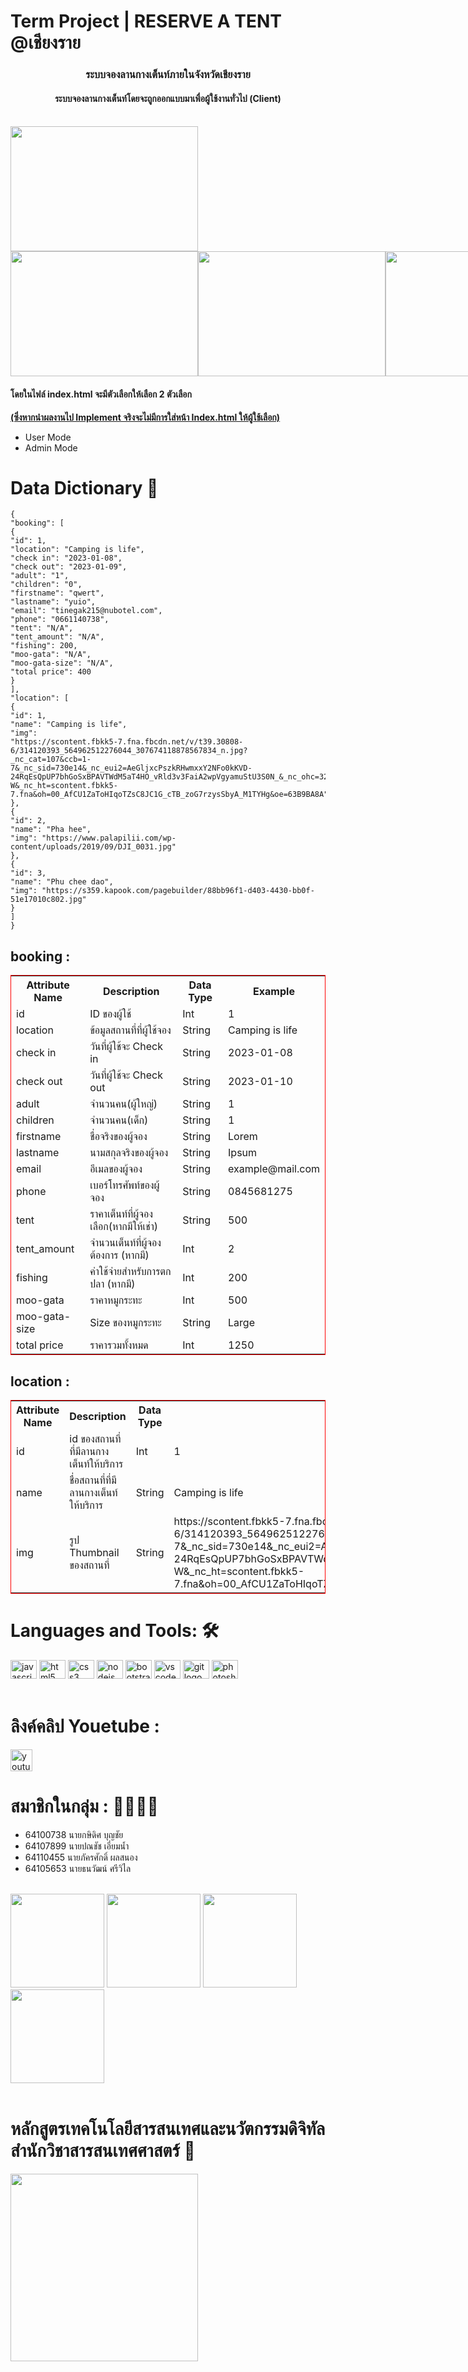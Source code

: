 # Term Project | RESERVE A TENT @เชียงราย
<h3 align="center">ระบบจองลานกางเต็นท์ภายในจังหวัดเชียงราย</h3>
<h4 align="center">ระบบจองลานกางเต็นท์โดยจะถูกออกแบบมาเพื่อผู้ใช้งานทั่วไป (Client) </h4> <br>
<img src="https://scontent-sin6-4.xx.fbcdn.net/v/t1.15752-9/373351245_2006570036353584_4057920758541638671_n.png?_nc_cat=103&ccb=1-7&_nc_sid=ae9488&_nc_eui2=AeGm2RV8nk7F4AaPTRSlSCKRBllHQkD6WXwGWUdCQPpZfINGE5hv_7uX1qZvVRuqA8ZutS61cZJs6MXXlvyBwkdM&_nc_ohc=uIEcJBqaSuAAX-kBZ3W&_nc_ht=scontent-sin6-4.xx&oh=03_AdQcrqaEaXoWkeH4PTVpDEV17EgnOHeF7GNIG5bL7EjaNg&oe=6521174A" height="200" width="300" />

<div style="display: flex;">
  <img src="https://scontent-sin6-3.xx.fbcdn.net/v/t1.15752-9/373362199_307145231857890_2459241985615661109_n.png?_nc_cat=104&ccb=1-7&_nc_sid=ae9488&_nc_eui2=AeFmvRTogQ_1NbzEgIWuU_T2PkFxB_2pBHE-QXEH_akEcdV9VjsL8ULyUCcFoEGPkl-lszFJe6cCiPctC5grv3ib&_nc_ohc=h2XyrGjBKaIAX-0FcO1&_nc_ht=scontent-sin6-3.xx&oh=03_AdSjNeU0fJKkSMqevqGQLKc7X2YruMteqCY2qFQlp2RmNA&oe=6520F6F7" height="200" width="300" />
  <img src="https://scontent-sin6-3.xx.fbcdn.net/v/t1.15752-9/373396497_716907636872016_2571836887398419009_n.png?_nc_cat=104&ccb=1-7&_nc_sid=ae9488&_nc_eui2=AeGn5IJ5Ez3p_UmEv_6SYptQ1CsR7kyVGo7UKxHuTJUajjotP9YB3Yxvz3uI3C4JljivGcVzJkdCU5onjZ6JY4Pb&_nc_ohc=R_8c-JtRkW0AX-WIR0_&_nc_ht=scontent-sin6-3.xx&oh=03_AdROvZ7S4FKsXECxvuwxCocopdrGkHIK1qcUkNFjGbupEw&oe=6520FCF6" height="200" width="300" />
  <img src="https://scontent-sin6-4.xx.fbcdn.net/v/t1.15752-9/373355564_318023320784137_6040594196335828038_n.png?_nc_cat=101&ccb=1-7&_nc_sid=ae9488&_nc_eui2=AeHzwU1RRRm6uuT3WwCmC85sxkq3a8uCkmfGSrdry4KSZ_C5G5cWVgXeFf_td1uAuiImqL3RtukYM_8yuS2wtezC&_nc_ohc=YZi4d7-vuxQAX_i1UXm&_nc_ht=scontent-sin6-4.xx&oh=03_AdRi10NqAAYPOIN2aJtoR_TS0G9PX2EK6BerJ0T2v1lXSg&oe=65211092" height="200" width="300" />
</div>

<h4> โดยในไฟล์ index.html จะมีตัวเลือกให้เลือก 2 ตัวเลือก</h4>
<b><u>(ซึ่งหากนำผลงานไป Implement จริงจะไม่มีการใส่หน้า Index.html ให้ผู้ใช้เลือก)</u></b>
<ul>
    <li>User Mode</li>
    <li>Admin Mode</li>
</ul>

# Data Dictionary 📖

```
{
"booking": [
{
"id": 1,
"location": "Camping is life",
"check in": "2023-01-08",
"check out": "2023-01-09",
"adult": "1",
"children": "0",
"firstname": "qwert",
"lastname": "yuio",
"email": "tinegak215@nubotel.com",
"phone": "0661140738",
"tent": "N/A",
"tent_amount": "N/A",
"fishing": 200,
"moo-gata": "N/A",
"moo-gata-size": "N/A",
"total price": 400
}
],
"location": [
{
"id": 1,
"name": "Camping is life",
"img":
"https://scontent.fbkk5-7.fna.fbcdn.net/v/t39.30808-6/314120393_564962512276044_307674118878567834_n.jpg?_nc_cat=107&ccb=1-7&_nc_sid=730e14&_nc_eui2=AeGljxcPszkRHwmxxY2NFo0kKVD-24RqEsQpUP7bhGoSxBPAVTWdM5aT4HO_vRld3v3FaiA2wpVgyamuStU3S0N_&_nc_ohc=32xjuF3AEaMAX_dwr-W&_nc_ht=scontent.fbkk5-7.fna&oh=00_AfCU1ZaToHIqoTZsC8JC1G_cTB_zoG7rzysSbyA_M1TYHg&oe=63B9BA8A"
},
{
"id": 2,
"name": "Pha hee",
"img": "https://www.palapilii.com/wp-content/uploads/2019/09/DJI_0031.jpg"
},
{
"id": 3,
"name": "Phu chee dao",
"img": "https://s359.kapook.com/pagebuilder/88bb96f1-d403-4430-bb0f-51e17010c802.jpg"
}
]
}
```
<table style="border: red solid 1px;">
    <thead>
        <h2><b>booking :</b></h2>
    </thead>
    <tr>
        <th>Attribute Name</th>
        <th>Description</th>
        <th>Data Type</th>
        <th>Example</th>
    </tr>
    <tr>
        <td>id</td>
        <td>ID ของผู้ใช้</td>
        <td>Int</td>
        <td>1</td>
    </tr>
    <tr>
        <td>location</td>
        <td>ข้อมูลสถานที่ที่ผู้ใช้จอง</td>
        <td>String</td>
        <td>Camping is life</td>
    </tr>
    <tr>
        <td>check in</td>
        <td>วันที่ผู้ใช้จะ Check in</td>
        <td>String</td>
        <td>2023-01-08</td>
    </tr>
    <tr>
        <td>check out</td>
        <td>วันที่ผู้ใช้จะ Check out</td>
        <td>String</td>
        <td>2023-01-10</td>
    </tr>
    <tr>
        <td>adult</td>
        <td>จำนวนคน(ผู้ใหญ่)</td>
        <td>String</td>
        <td>1</td>
    </tr>
    <tr>
        <td>children</td>
        <td>จำนวนคน(เด็ก)</td>
        <td>String</td>
        <td>1</td>
    </tr>
    <tr>
        <td>firstname</td>
        <td>ชื่อจริงของผู้จอง</td>
        <td>String</td>
        <td>Lorem</td>
    </tr>
    <tr>
        <td>lastname</td>
        <td>นามสกุลจริงของผู้จอง</td>
        <td>String</td>
        <td>Ipsum</td>
    </tr>
    <tr>
        <td>email</td>
        <td>อีเมลของผู้จอง</td>
        <td>String</td>
        <td>example@mail.com</td>
    </tr>
    <tr>
        <td>phone</td>
        <td>เบอร์โทรศัพท์ของผู้จอง</td>
        <td>String</td>
        <td>0845681275</td>
    </tr>
    <tr>
        <td>tent</td>
        <td>ราคาเต็นท์ที่ผู้จองเลือก(หากมีให้เช่า)</td>
        <td>String</td>
        <td>500</td>
    </tr>
    <tr>
        <td>tent_amount</td>
        <td>จำนวนเต็นท์ที่ผู้จองต้องการ (หากมี)</td>
        <td>Int</td>
        <td>2</td>
    </tr>
    <tr>
        <td>fishing</td>
        <td>ค่าใช้จ่ายสำหรับการตกปลา (หากมี)</td>
        <td>Int</td>
        <td>200</td>
    </tr>
    <tr>
        <td>moo-gata</td>
        <td>ราคาหมูกระทะ</td>
        <td>Int</td>
        <td>500</td>
    </tr>
    <tr>
        <td>moo-gata-size</td>
        <td>Size ของหมูกระทะ</td>
        <td>String</td>
        <td>Large</td>
    </tr>
    <tr>
        <td>total price</td>
        <td>ราคารวมทั้งหมด</td>
        <td>Int</td>
        <td>1250</td>
    </tr>
</table>


<table style="border: red solid 1px;">
    <thead>
        <h2><b>location :</b></h2>
    </thead>
    <tr>
        <th>Attribute Name</th>
        <th>Description</th>
        <th>Data Type</th>
        <th>Example</th>
    </tr>
    <tr>
        <td>id</td>
        <td>id ของสถานที่ที่มีลานกางเต็นท์ให้บริการ</td>
        <td>Int</td>
        <td>1</td>
    </tr>
    <tr>
        <td>name</td>
        <td>ชื่อสถานที่ที่มีลานกางเต็นท์ให้บริการ</td>
        <td>String</td>
        <td>Camping is life</td>
    </tr>
    <tr>
        <td>img</td>
        <td>รูป Thumbnail ของสถานที่</td>
        <td>String</td>
        <td>https://scontent.fbkk5-7.fna.fbcdn.net/v/t39.30808-6/314120393_564962512276044_307674118878567834_n.jpg?_nc_cat=107&ccb=1-7&_nc_sid=730e14&_nc_eui2=AeGljxcPszkRHwmxxY2NFo0kKVD-24RqEsQpUP7bhGoSxBPAVTWdM5aT4HO_vRld3v3FaiA2wpVgyamuStU3S0N_&_nc_ohc=32xjuF3AEaMAX_dwr-W&_nc_ht=scontent.fbkk5-7.fna&oh=00_AfCU1ZaToHIqoTZsC8JC1G_cTB_zoG7rzysSbyA_M1TYHg&oe=63B9BA8A</td>
    </tr>
</table>



# Languages and Tools: 🛠
<img src="https://cdn.jsdelivr.net/gh/devicons/devicon/icons/javascript/javascript-original.svg" height="30" width="42"
    alt="javascript logo" />
<img src="https://cdn.jsdelivr.net/gh/devicons/devicon/icons/html5/html5-original.svg" height="30" width="42"
    alt="html5 logo" />
<img src="https://cdn.jsdelivr.net/gh/devicons/devicon/icons/css3/css3-original.svg" height="30" width="42"
    alt="css3 logo" />
<img src="https://cdn.jsdelivr.net/gh/devicons/devicon/icons/nodejs/nodejs-original.svg" height="30" width="42"
    alt="nodejs logo" />
<img src="https://cdn.jsdelivr.net/gh/devicons/devicon/icons/bootstrap/bootstrap-original.svg" height="30" width="42"
    alt="bootstrap logo" />
<img src="https://cdn.jsdelivr.net/gh/devicons/devicon/icons/vscode/vscode-original.svg" height="30" width="42"
    alt="vscode logo" />
<img src="https://cdn.jsdelivr.net/gh/devicons/devicon/icons/git/git-original.svg" height="30" width="42"
    alt="git logo" />
<img src="https://cdn.jsdelivr.net/gh/devicons/devicon/icons/photoshop/photoshop-plain.svg" height="30" width="42"
    alt="photoshop logo" />
<br><br>


# ลิงค์คลิป Youetube :
<div align="left">
    <a href="https://youtu.be/BZJGVPRGCu8"> <img
            src="https://img.shields.io/static/v1?message=Youtube&logo=youtube&label=&color=FF0000&logoColor=white&labelColor=&style=for-the-badge"
            height="35" alt="youtube logo" /></a>
</div>

# สมาชิกในกลุ่ม : 🤷‍♀️🤷‍♂️
- 64100738 นายกษิดิศ บุญชัย
- 64107899 นายปณชัช เอี่ยมน้ำ
- 64110455 นายภัครศักดิ์ ผลสนอง
- 64105653 นายธนวัฒน์ ศรีวิไล
<br><br>

<img height="150" width="150"
    src="https://scontent.fbkk25-1.fna.fbcdn.net/v/t39.30808-6/355867964_2413410482159526_3931598206330439985_n.jpg?_nc_cat=107&ccb=1-7&_nc_sid=a2f6c7&_nc_eui2=AeEiGCZQzbq1pK57MTPrXhFwZtalOnJFKH5m1qU6ckUofnuf4lSJfHQnVIeYlPKpESsLuSRWJS2WbWIjrwSLUnDQ&_nc_ohc=OvCU-saKBuQAX_Aua7r&_nc_ht=scontent.fbkk25-1.fna&oh=00_AfClLmHjaJG78LOJPoT3suUI0JzLXZC3_huxwMeeQPsL8Q&oe=64FE1C3B" />
<img height="150" width="150"
    src="https://scontent.fbkk25-1.fna.fbcdn.net/v/t39.30808-6/371980227_3543077902590424_4719688806673984362_n.jpg?_nc_cat=109&ccb=1-7&_nc_sid=a2f6c7&_nc_eui2=AeFkUdSklSulCZnpOFJI2BH6HvkCJJ78hNEe-QIknvyE0YcobQvHT5iylPfVMp8GjeEd7f17o6aO9LOgV8qICe9O&_nc_ohc=jyuiayf-2x8AX8bccSH&_nc_ht=scontent.fbkk25-1.fna&oh=00_AfBmdgpTVQXVNz7eQEEsnh9XNjumYWJQHvTQQ1XBvneoQw&oe=64FDA4E2" />
<img height="150" width="150"
    src="https://scontent.fbkk25-1.fna.fbcdn.net/v/t1.6435-9/70642065_539813520095903_4457384525135085568_n.jpg?_nc_cat=108&ccb=1-7&_nc_sid=8bfeb9&_nc_eui2=AeE17rUUv-06KgGQ3YuemzSJLQquRlnRabctCq5GWdFpt0jbfUC8LTpQmiSECZxFZ-_t_yIvo-rtLM8ynDsjrdU5&_nc_ohc=-jDxnSWdmEgAX-i2_4q&_nc_ht=scontent.fbkk25-1.fna&oh=00_AfBsML7PXBwz9Ffwbv5-YftCP40x45mSCMdfCreECdJ3zw&oe=65203ADE" />
<img height="150" width="150" src="https://static.vecteezy.com/system/resources/thumbnails/004/141/669/small/no-photo-or-blank-image-icon-loading-images-or-missing-image-mark-image-not-available-or-image-coming-soon-sign-simple-nature-silhouette-in-frame-isolated-illustration-vector.jpg" />
<br><br>


# หลักสูตรเทคโนโลยีสารสนเทศและนวัตกรรมดิจิทัล สำนักวิชาสารสนเทศศาสตร์ 🏫
<div>
    <img height="300" width="300"
        src="https://scontent.fbkk25-1.fna.fbcdn.net/v/t39.30808-6/279560270_5821053641244444_1641496247686643675_n.jpg?_nc_cat=104&ccb=1-7&_nc_sid=a2f6c7&_nc_eui2=AeF0EY1X0Qdhl07UJiFQsaVZWylXctbtv-pbKVdy1u2_6tf9k1Ytpc8jIphmM3ZHSVw5BcDktrmF-SyZmjBluAYm&_nc_ohc=zllZx5NY8CYAX8RVUgo&_nc_ht=scontent.fbkk25-1.fna&oh=00_AfAmRf7-rV8_4mMTlBDuZiSBDz-kOs-MIC-Xk8qnvSA5SA&oe=64FE2666" />
